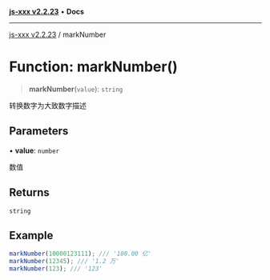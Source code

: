 [**js-xxx v2.2.23**](../README.md) • **Docs**

***

[js-xxx v2.2.23](../README.md) / markNumber

# Function: markNumber()

> **markNumber**(`value`): `string`

转换数字为大致数字描述

## Parameters

• **value**: `number`

数值

## Returns

`string`

## Example

```ts
markNumber(10000123111); /// '100.00 亿'
markNumber(12345); /// '1.2 万'
markNumber(123); /// '123'
```
